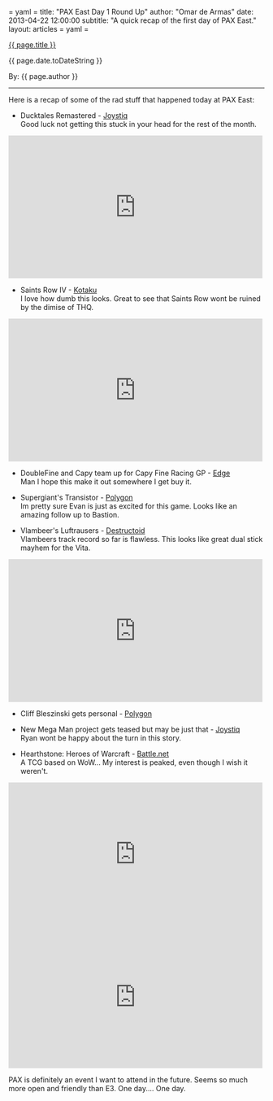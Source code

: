 = yaml =
title: "PAX East Day 1 Round Up"
author: "Omar de Armas"
date: 2013-04-22 12:00:00
subtitle: "A quick recap of the first day of PAX East."
layout: articles
= yaml =

<a href="{{ page.url }}" class='postTitleLink'><p class='postTitle'>{{ page.title }}</p></a>
<p class='postPublished'>{{ page.date.toDateString }}</p>
<p class='postAuthor'>By: {{ page.author }}</p>
<hr>
Here is a recap of some of the rad stuff that happened today at PAX East:  

* Ducktales Remastered - [Joystiq](http://www.joystiq.com/2013/03/22/capcom-reveals-new-ducktales-game/)  
Good luck not getting this stuck in your head for the rest of the month.

<div class="vid_container">
  <iframe src="http://youtube.com/embed/6N0PzqF9gWY" width="500" height="281" frameborder="0" webkitAllowFullScreen mozallowfullscreen allowFullScreen></iframe>
</div>
  
* Saints Row IV - [Kotaku](http://kotaku.com/5991889/you-can-literally-kill-people-with-dubstep-in-saints-row-iv)  
I love how dumb this looks. Great to see that Saints Row wont be ruined by the dimise of THQ.

<div class="vid_container">
  <iframe src="http://youtube.com/embed/yaBMty_YbSI" width="500" height="281" frameborder="0" webkitAllowFullScreen mozallowfullscreen allowFullScreen></iframe>
</div>
  
* DoubleFine and Capy team up for Capy Fine Racing GP - [Edge](http://www.edge-online.com/news/capy-fine-racing-gp-to-debut-at-pax-east/)  
Man I hope this make it out somewhere I get buy it.  

* Supergiant's Transistor - [Polygon](http://www.polygon.com/2013/3/22/4135546/transistor-bastion-supergiant-games-pax)  
Im pretty sure Evan is just as excited for this game. Looks like an amazing follow up to Bastion.

* Vlambeer's Luftrausers - [Destructoid](http://www.destructoid.com/luftrausers-to-release-on-ps3-and-vita-249407.phtml?utm_source=feedburner&utm_medium=feed&utm_campaign=Feed%3A+Destructoid+%28Destructoid%29)  
Vlambeers track record so far is flawless. This looks like great dual stick mayhem for the Vita.

<div class="vid_container">
  <iframe src="http://youtube.com/embed/X3EENoDfu0g" width="500" height="281" frameborder="0" webkitAllowFullScreen mozallowfullscreen allowFullScreen></iframe>
</div>
  
* Cliff Bleszinski gets personal - [Polygon](http://www.polygon.com/2013/3/22/4135232/cliff-bleszinski-pax-east-talk)

* New Mega Man project gets teased but may be just that - [Joystiq](http://www.joystiq.com/2013/03/22/new-mega-man-game-on-the-way-more-classics-coming-to-3ds-eshop/)  
Ryan wont be happy about the turn in this story.

* Hearthstone: Heroes of Warcraft - [Battle.net](http://us.battle.net/hearthstone/en/)  
A TCG based on WoW... My interest is peaked, even though I wish it weren't.

<div class="vid_container">
  <iframe src="http://youtube.com/embed/QdXl3QtutQI" width="500" height="281" frameborder="0" webkitAllowFullScreen mozallowfullscreen allowFullScreen></iframe>
</div>

<div class="vid_container">
  <iframe src="http://youtube.com/embed/vF_PdZybRJE" width="500" height="281" frameborder="0" webkitAllowFullScreen mozallowfullscreen allowFullScreen></iframe>
</div>
  
PAX is definitely an event I want to attend in the future. Seems so much more open and friendly than E3. One day.... One day.